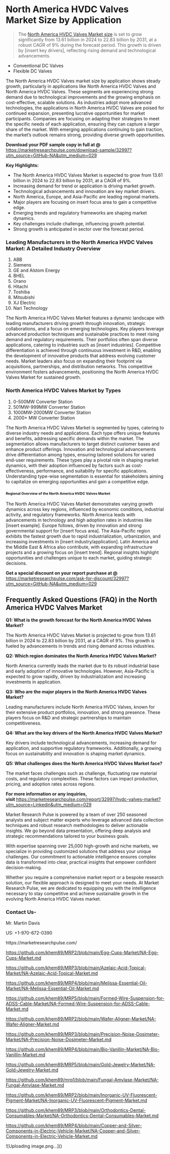 <h1>North America HVDC Valves Market&nbsp;Size by Application</h1><blockquote><p>The <a href="https://marketresearchpulse.com/download-sample/32997?utm_source=GitHub-NA&amp;utm_medium=029">North America HVDC Valves Market size</a> is set to grow significantly from 13.61 billion in 2024 to 22.83 billion by 2031, at a robust CAGR of 9% during the forecast period. This growth is driven by [insert key drivers], reflecting rising demand and technological advancements.</p></blockquote><ul><li>Conventional DC Valves<li> Flexible DC Valves</li></ul><p>The North America HVDC Valves market size by application shows steady growth, particularly in applications like North America HVDC Valves and North America HVDC Valves. These segments are experiencing strong demand due to technological improvements and the growing emphasis on cost-effective, scalable solutions. As industries adopt more advanced technologies, the applications in North America HVDC Valves are poised for continued expansion, presenting lucrative opportunities for market participants. Companies are focusing on adapting their strategies to meet the specific needs of each application, ensuring they can capture a larger share of the market. With emerging applications continuing to gain traction, the market’s outlook remains strong, providing diverse growth opportunities.</p><p><strong>Download your PDF sample copy in full at @ </strong><a href="https://marketresearchpulse.com/download-sample/32997?utm_source=GitHub-NA&amp;utm_medium=029">https://marketresearchpulse.com/download-sample/32997?utm_source=GitHub-NA&amp;utm_medium=029</a></p><p><strong>Key Highlights: </strong></p><ul><li>The North America HVDC Valves Market is expected to grow from 13.61 billion in 2024 to 22.83 billion by 2031, at a CAGR of 9%.</li><li>Increasing demand for trend or application is driving market growth.</li><li>Technological advancements and innovation are key market drivers.</li><li>North America, Europe, and Asia-Pacific are leading regional markets.</li><li>Major players are focusing on insert focus area to gain a competitive edge.</li><li>Emerging trends and regulatory frameworks are shaping market dynamics.</li><li>Key challenges include challenge, influencing growth potential.</li><li>Strong growth is anticipated in sector over the forecast period.</li></ul><h3>Leading Manufacturers in the North America HVDC Valves Market: A Detailed Industry Overview</h3><ol><li>ABB</li><li>Siemens</li><li>GE and Alstom Energy</li><li>BHEL</li><li>Orano</li><li>Hitachi</li><li>Toshiba</li><li>Mitsubishi</li><li>XJ Electric</li><li>Nari Technology</li></ol><div class="flex max-w-full flex-col flex-grow"><div class="min-h-8 text-message flex w-full flex-col items-end gap-2 whitespace-normal break-words [.text-message+&amp;]:mt-5" dir="auto" data-message-author-role="assistant" data-message-id="fd8432e4-4910-450d-b182-61b7bfb0a01f" data-message-model-slug="gpt-4o"><div class="flex w-full flex-col gap-1 empty:hidden first:pt-[3px]"><div class="markdown prose w-full break-words dark:prose-invert light"><p>The North America HVDC Valves Market features a dynamic landscape with leading manufacturers driving growth through innovation, strategic collaborations, and a focus on emerging technologies. Key players leverage advanced production techniques and sustainable practices to meet rising demand and regulatory requirements. Their portfolios often span diverse applications, catering to industries such as [insert industries]. Competitive differentiation is achieved through continuous investment in R&amp;D, enabling the development of innovative products that address evolving customer needs. Market leaders also focus on expanding their footprint via acquisitions, partnerships, and distribution networks. This competitive environment fosters advancements, positioning the North America HVDC Valves Market for sustained growth.</p></div></div></div></div><h3>North America HVDC Valves Market by Types</h3><ol><li>0-500MW Converter Station<li> 501MW-999MW Converter Station<li> 1000MW-2000MW Converter Station<li> 2000+ MW Converter Station</li></ol><div class="flex max-w-full flex-col flex-grow"><div class="min-h-8 text-message flex w-full flex-col items-end gap-2 whitespace-normal break-words [.text-message+&amp;]:mt-5" dir="auto" data-message-author-role="assistant" data-message-id="084470be-0bb7-4664-bddf-5156b4f41249" data-message-model-slug="gpt-4o-mini"><div class="flex w-full flex-col gap-1 empty:hidden first:pt-[3px]"><div class="markdown prose w-full break-words dark:prose-invert light"><p>The North America HVDC Valves Market is segmented by types, catering to diverse industry needs and applications. Each type offers unique features and benefits, addressing specific demands within the market. The segmentation allows manufacturers to target distinct customer bases and enhance product offerings. Innovation and technological advancements drive differentiation among types, ensuring tailored solutions for varied end-user requirements. These types play a pivotal role in shaping market dynamics, with their adoption influenced by factors such as cost-effectiveness, performance, and suitability for specific applications. Understanding type-wise segmentation is essential for stakeholders aiming to capitalize on emerging opportunities and gain a competitive edge.</p></div></div></div></div><h3><span style="font-size: 11px;">Regional Overview of the North America HVDC Valves Market</span></h3><div class="flex max-w-full flex-col flex-grow"><div class="min-h-8 text-message flex w-full flex-col items-end gap-2 whitespace-normal break-words [.text-message+&amp;]:mt-5" dir="auto" data-message-author-role="assistant" data-message-id="e9038762-ce64-4e30-91c9-9bd413514231" data-message-model-slug="gpt-4o-mini"><div class="flex w-full flex-col gap-1 empty:hidden first:pt-[3px]"><div class="markdown prose w-full break-words dark:prose-invert light"><p>The North America HVDC Valves Market demonstrates varying growth dynamics across key regions, influenced by economic conditions, industrial activity, and regulatory frameworks. North America leads with advancements in technology and high adoption rates in industries like [insert example]. Europe follows, driven by innovation and strong governmental support for [insert focus area]. The Asia-Pacific region exhibits the fastest growth due to rapid industrialization, urbanization, and increasing investments in [insert industry/application]. Latin America and the Middle East &amp; Africa also contribute, with expanding infrastructure projects and a growing focus on [insert trend]. Regional insights highlight opportunities and challenges unique to each market, guiding strategic decisions.</p></div></div></div></div><p><strong>Get a special discount on your report purchase at @ </strong><a href="https://marketresearchpulse.com/ask-for-discount/32997?utm_source=GitHub-NA&amp;utm_medium=029">https://marketresearchpulse.com/ask-for-discount/32997?utm_source=GitHub-NA&amp;utm_medium=029</a></p><h2>Frequently Asked Questions (FAQ) in the North America HVDC Valves Market</h2><p><strong>Q1: What is the growth forecast for the North America HVDC Valves Market?</strong></p><p>The North America HVDC Valves Market is projected to grow from 13.61 billion in 2024 to 22.83 billion by 2031, at a CAGR of 9%. This growth is fueled by advancements in trends and rising demand across industries.</p><p><strong>Q2: Which region dominates the North America HVDC Valves Market?</strong></p><p>North America currently leads the market due to its robust industrial base and early adoption of innovative technologies. However, Asia-Pacific is expected to grow rapidly, driven by industrialization and increasing investments in application.</p><p><strong>Q3: Who are the major players in the North America HVDC Valves Market?</strong></p><p>Leading manufacturers include North America HVDC Valves, known for their extensive product portfolios, innovation, and strong presence. These players focus on R&amp;D and strategic partnerships to maintain competitiveness.</p><p><strong>Q4: What are the key drivers of the North America HVDC Valves Market?</strong></p><p>Key drivers include technological advancements, increasing demand for application, and supportive regulatory frameworks. Additionally, a growing focus on sustainability and innovation is shaping market dynamics.</p><p><strong>Q5: What challenges does the North America HVDC Valves Market face?</strong></p><p>The market faces challenges such as challenge, fluctuating raw material costs, and regulatory complexities. These factors can impact production, pricing, and adoption rates across regions.</p><p><strong>For more information or any inquiries, visit&nbsp;</strong><a href="https://marketresearchpulse.com/report/32997/hvdc-valves-market?utm_source=Linkedin&utm_medium=029">https://marketresearchpulse.com/report/32997/hvdc-valves-market?utm_source=Linkedin&utm_medium=029</a></p><p>Market Research Pulse is powered by a team of over 250 seasoned analysts and subject matter experts who leverage advanced data collection techniques and robust research methodologies to deliver actionable insights. We go beyond data presentation, offering deep analysis and strategic recommendations tailored to your business goals.</p><p>With expertise spanning over 25,000 high-growth and niche markets, we specialize in providing customized solutions that address your unique challenges. Our commitment to actionable intelligence ensures complex data is transformed into clear, practical insights that empower confident decision-making.</p><p>Whether you require a comprehensive market report or a bespoke research solution, our flexible approach is designed to meet your needs. At Market Research Pulse, we are dedicated to equipping you with the intelligence necessary to stay competitive and achieve sustainable growth in the evolving North America HVDC Valves market.</p><h3><strong>Contact Us-</strong></h3><p>Mr. Martin Davis</p><p>US: +1-970-672-0390</p><p>https://marketresearchpulse.com/</p><p><a href="https://github.com/khem89/MRP2/blob/main/Egg-Cups-Market/NA-Egg-Cups-Market.md">https://github.com/khem89/MRP2/blob/main/Egg-Cups-Market/NA-Egg-Cups-Market.md</a></p><p><a href="https://github.com/khem89/MRP3/blob/main/Azelaic-Acid-Topical-Market/NA-Azelaic-Acid-Topical-Market.md">https://github.com/khem89/MRP3/blob/main/Azelaic-Acid-Topical-Market/NA-Azelaic-Acid-Topical-Market.md</a></p><p><a href="https://github.com/khem89/MRP4/blob/main/Melissa-Essential-Oil-Market/NA-Melissa-Essential-Oil-Market.md">https://github.com/khem89/MRP4/blob/main/Melissa-Essential-Oil-Market/NA-Melissa-Essential-Oil-Market.md</a></p><p><a href="https://github.com/khem89/MRP5/blob/main/Formed-Wire-Suspension-for-ADSS-Cable-Market/NA-Formed-Wire-Suspension-for-ADSS-Cable-Market.md">https://github.com/khem89/MRP5/blob/main/Formed-Wire-Suspension-for-ADSS-Cable-Market/NA-Formed-Wire-Suspension-for-ADSS-Cable-Market.md</a></p><p><a href="https://github.com/khem89/MRP2/blob/main/Wafer-Aligner-Market/NA-Wafer-Aligner-Market.md">https://github.com/khem89/MRP2/blob/main/Wafer-Aligner-Market/NA-Wafer-Aligner-Market.md</a></p><p><a href="https://github.com/khem89/MRP3/blob/main/Precision-Noise-Dosimeter-Market/NA-Precision-Noise-Dosimeter-Market.md">https://github.com/khem89/MRP3/blob/main/Precision-Noise-Dosimeter-Market/NA-Precision-Noise-Dosimeter-Market.md</a></p><p><a href="https://github.com/khem89/MRP4/blob/main/Bio-Vanillin-Market/NA-Bio-Vanillin-Market.md">https://github.com/khem89/MRP4/blob/main/Bio-Vanillin-Market/NA-Bio-Vanillin-Market.md</a></p><p><a href="https://github.com/khem89/MRP5/blob/main/Gold-Jewelry-Market/NA-Gold-Jewelry-Market.md">https://github.com/khem89/MRP5/blob/main/Gold-Jewelry-Market/NA-Gold-Jewelry-Market.md</a></p><p><a href="https://github.com/khem89/mrp1/blob/main/Fungal-Amylase-Market/NA-Fungal-Amylase-Market.md">https://github.com/khem89/mrp1/blob/main/Fungal-Amylase-Market/NA-Fungal-Amylase-Market.md</a></p><p><a href="https://github.com/khem89/MRP2/blob/main/Inorganic-UV-Fluorescent-Pigment-Market/NA-Inorganic-UV-Fluorescent-Pigment-Market.md">https://github.com/khem89/MRP2/blob/main/Inorganic-UV-Fluorescent-Pigment-Market/NA-Inorganic-UV-Fluorescent-Pigment-Market.md</a></p><p><a href="https://github.com/khem89/MRP3/blob/main/Orthodontics-Dental-Consumables-Market/NA-Orthodontics-Dental-Consumables-Market.md">https://github.com/khem89/MRP3/blob/main/Orthodontics-Dental-Consumables-Market/NA-Orthodontics-Dental-Consumables-Market.md</a></p><p><a href="https://github.com/khem89/MRP4/blob/main/Copper-and-Silver-Components-in-Electric-Vehicle-Market/NA-Copper-and-Silver-Components-in-Electric-Vehicle-Market.md">https://github.com/khem89/MRP4/blob/main/Copper-and-Silver-Components-in-Electric-Vehicle-Market/NA-Copper-and-Silver-Components-in-Electric-Vehicle-Market.md</a></p>
![Uploading image.png…]()
